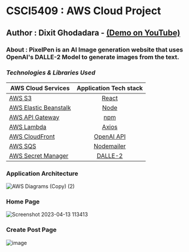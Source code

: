 # CSCI5409 : AWS Cloud Project
## Author : Dixit Ghodadara - [(Demo on YouTube)](https://www.youtube.com/watch?v=j35rCpvFF2c&ab_channel=DixitGhodadara)

### About : PixelPen is an AI Image generation website that uses OpenAI's DALLE-2 Model to generate images from the text.

### _**Technologies & Libraries Used**_

| AWS Cloud Services            | Application Tech stack
| --------------------------------------- |:-------------------------------------------------------------------:
| [AWS S3](https://aws.amazon.com/s3/)   | [React](https://reactjs.org/)
| [AWS Elastic Beanstalk](https://aws.amazon.com/elasticbeanstalk/)      | [Node](https://nodejs.org/en/)    
| [AWS API Gateway](https://aws.amazon.com/api-gateway/)      | [npm](https://www.npmjs.com/)
| [AWS Lambda](https://aws.amazon.com/lambda/)    | [Axios](https://www.npmjs.com/package/axios)
| [AWS CloudFront](https://aws.amazon.com/cloudfront/)    | [OpenAI API](https://openai.com/blog/openai-api)
| [AWS SQS](https://aws.amazon.com/sqs/)     | [Nodemailer](https://nodemailer.com/about/)   
| [AWS Secret Manager](https://aws.amazon.com/secrets-manager/)    | [DALLE-2](https://openai.com/blog/dall-e-api-now-available-in-public-beta)

### Application Architecture

![AWS Diagrams (Copy) (2)](https://user-images.githubusercontent.com/51261247/231793218-fcf26e9f-a66f-4954-97f8-58eba99f842f.png)


### Home Page
![Screenshot 2023-04-13 113413](https://user-images.githubusercontent.com/51261247/231793499-c5cf3f4c-01af-42d1-af8c-bf8b0087092e.png)


### Create Post Page
![image](https://user-images.githubusercontent.com/51261247/231793886-6dfc66ce-d1d3-432a-8551-976a4bfbb8d2.png)
